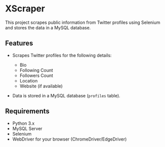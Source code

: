 # XScraper

This project scrapes public information from Twitter profiles using Selenium and stores the data in a MySQL database.

## Features
- Scrapes Twitter profiles for the following details:
  - Bio
  - Following Count
  - Followers Count
  - Location
  - Website (if available)

- Data is stored in a MySQL database (`profiles` table).

## Requirements
- Python 3.x
- MySQL Server
- Selenium
- WebDriver for your browser (ChromeDriver/EdgeDriver)

